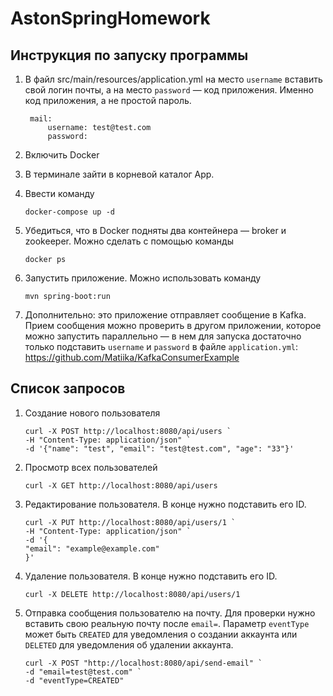 # AstonSpringHomework

## Инструкция по запуску программы

1. В файл src/main/resources/application.yml на место 
`username` вставить свой логин почты, а на место `password` — код приложения.
Именно код приложения, а не простой пароль.

        mail:
            username: test@test.com
            password: 
2. Включить Docker
3. В терминале зайти в корневой каталог App. 
4. Ввести команду  

       docker-compose up -d
5. Убедиться, что в Docker подняты два контейнера — broker и zookeeper. Можно сделать
с помощью команды

       docker ps
6. Запустить приложение. Можно использовать команду

       mvn spring-boot:run 
7. Дополнительно: это приложение отправляет сообщение в Kafka. Прием сообщения можно проверить 
в другом приложении, которое можно запустить параллельно — в нем для запуска достаточно только подставить
   `username` и `password` в файле `application.yml`: https://github.com/Matiika/KafkaConsumerExample

## Список запросов

1. Создание нового пользователя 

       curl -X POST http://localhost:8080/api/users `
       -H "Content-Type: application/json" `
       -d '{"name": "test", "email": "test@test.com", "age": "33"}'
2. Просмотр всех пользователей

       curl -X GET http://localhost:8080/api/users
3. Редактирование пользователя. В конце нужно подставить его ID.
   
       curl -X PUT http://localhost:8080/api/users/1 `
       -H "Content-Type: application/json" `
       -d '{
       "email": "example@example.com"
       }'
4. Удаление пользователя. В конце нужно подставить его ID.
   
       curl -X DELETE http://localhost:8080/api/users/1
5. Отправка сообщения пользователю на почту. Для проверки нужно вставить свою реальную почту после `email=`. 
Параметр `eventType` может быть `CREATED` для уведомления о создании аккаунта или `DELETED` для уведомления
об удалении аккаунта.

       curl -X POST "http://localhost:8080/api/send-email" `
       -d "email=test@test.com" `
       -d "eventType=CREATED"
